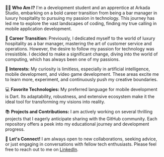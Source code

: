 👨‍💻 **Who Am I?** I'm a development student and an apprentice at Arkada Studio, embarking on a bold career transition from being a bar manager in luxury hospitality to pursuing my passion in technology. This journey has led me to explore the vast landscapes of coding, finding my true calling in mobile application development.

🔄 **Career Transition:** Previously, I dedicated myself to the world of luxury hospitality as a bar manager, mastering the art of customer service and operations. However, the desire to follow my passion for technology was irresistible. I decided to make a significant change, diving into the world of computing, which has always been one of my passions.

🚀 **Interests:** My curiosity is limitless, especially in artificial intelligence, mobile development, and video game development. These areas excite me to learn more, experiment, and continuously push my creative boundaries.

💻 **Favorite Technologies:** My preferred language for mobile development is Dart. Its adaptability, robustness, and extensive ecosystem make it the ideal tool for transforming my visions into reality.

📚 **Projects and Contributions:** I am actively working on several thrilling projects that I eagerly anticipate sharing with the GitHub community. Each repository offers a peek into my educational journey and development progress.

📣 **Let's Connect!** I am always open to new collaborations, seeking advice, or just engaging in conversations with fellow tech enthusiasts. Please feel free to reach out to me on [LinkedIn](https://www.linkedin.com/in/malo-winrhy-henry).
